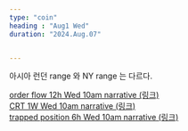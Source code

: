 ```yaml
---
type: "coin"
heading : "Aug1 Wed"
duration: "2024.Aug.07"


---
```

 

아시아 런던 range 와 NY range 는 다르다. 

[order flow 12h Wed 10am narrative (링크)](/todo/images/order-flow-2024-08-07-10AM.png)   
[CRT 1W Wed 10am narrative (링크)](/todo/images/CRT-2024-08-07-10AM.png)    
[trapped position 6h Wed 10am narrative (링크)](/todo/images/trapped-position-2024-08-07-10AM.png)

